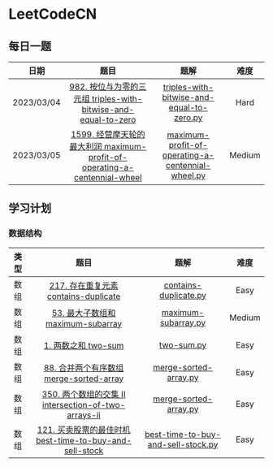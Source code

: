 # LeetCodeCN

## 每日一题 

| 日期 | 题目 | 题解 | 难度 |
|  :--:  | :--: | :--: | :--: |
| 2023/03/04 | [982. 按位与为零的三元组 triples-with-bitwise-and-equal-to-zero](https://leetcode.cn/problems/triples-with-bitwise-and-equal-to-zero/) | [triples-with-bitwise-and-equal-to-zero.py](Python/triples-with-bitwise-and-equal-to-zero.py) | Hard |
| 2023/03/05 | [1599. 经营摩天轮的最大利润 maximum-profit-of-operating-a-centennial-wheel](https://leetcode.cn/problems/maximum-profit-of-operating-a-centennial-wheel/) | [maximum-profit-of-operating-a-centennial-wheel.py](Python/maximum-profit-of-operating-a-centennial-wheel.py) | Medium |

## 学习计划

### 数据结构

| 类型 | 题目 | 题解 | 难度 |
|  :--:  | :--: | :--: | :--: |
| 数组 | [217. 存在重复元素 contains-duplicate](https://leetcode.cn/problems/contains-duplicate/) | [contains-duplicate.py](Python/contains-duplicate.py) | Easy |
| 数组 | [53. 最大子数组和 maximum-subarray](https://leetcode.cn/problems/maximum-subarray/) | [maximum-subarray.py](Python/maximum-subarray.py) | Medium |
| 数组 | [1. 两数之和 two-sum](https://leetcode.cn/problems/two-sum/) | [two-sum.py](Python/two-sum.py) | Easy |
| 数组 | [88. 合并两个有序数组 merge-sorted-array](https://leetcode.cn/problems/merge-sorted-array/) | [merge-sorted-array.py](Python/merge-sorted-array.py) | Easy |
| 数组 | [350. 两个数组的交集 II intersection-of-two-arrays-ii](https://leetcode.cn/problems/intersection-of-two-arrays-ii/) | [merge-sorted-array.py](Python/intersection-of-two-arrays-ii.py) | Easy |
| 数组 | [121. 买卖股票的最佳时机 best-time-to-buy-and-sell-stock](https://leetcode.cn/problems/best-time-to-buy-and-sell-stock/) | [best-time-to-buy-and-sell-stock.py](Python/best-time-to-buy-and-sell-stock.py) | Easy |